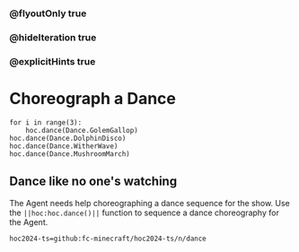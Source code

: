 ### @flyoutOnly true
### @hideIteration true
### @explicitHints true

# Choreograph a Dance

```python-template
for i in range(3):
    hoc.dance(Dance.GolemGallop)
hoc.dance(Dance.DolphinDisco)
hoc.dance(Dance.WitherWave)
hoc.dance(Dance.MushroomMarch)
```

## Dance like no one's watching
The Agent needs help choreographing a dance sequence for the show. Use the ``||hoc:hoc.dance()||`` function to sequence a dance choreography for the Agent.


```package
hoc2024-ts=github:fc-minecraft/hoc2024-ts/n/dance
```